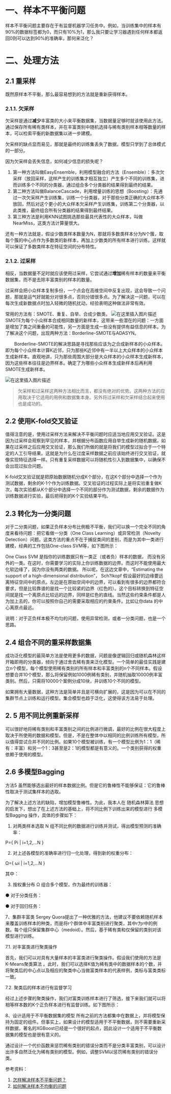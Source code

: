 # 一、样本不平衡问题

样本不平衡问题主要存在于有监督机器学习任务中。例如，当训练集中的样本有90%的数据标签都为0，而只有10%为1，那么我只要让学习器遇到任何样本都返回0则可以达到90%的准确率，那何来泛化？
# 二、处理方法
## 2.1 重采样
既然原样本不平衡，那么最容易想到的方法就是重新获得样本。

### 2.1.1. 欠采样

欠采样是通过**减少**丰富类的大小来平衡数据集，当数据量足够时就该使用此方法。通过保存所有稀有类样本，并在丰富类别中随机选择与稀有类别样本相等数量的样本，可以检索平衡的新数据集以进一步建模。

欠采样的缺点显而易见，那就是最终的训练集丢失了数据，模型只学到了总体模式的一部分。

因为欠采样会丢失信息，如何减少信息的损失呢？
1. 第一种方法叫做EasyEnsemble，利用模型融合的方法（Ensemble）：多次欠采样（放回采样，这样产生的训练集才相互独立）产生多个不同的训练集，进而训练多个不同的分类器，通过组合多个分类器的结果得到最终的结果。
2. 第二种方法叫做BalanceCascade，利用增量训练的思想（Boosting）：先通过一次欠采样产生训练集，训练一个分类器，对于那些分类正确的大众样本不放回，然后对这个更小的大众样本欠采样产生训练集，训练第二个分类器，以此类推，最终组合所有分类器的结果得到最终结果。
3. 第三种方法是利用KNN试图挑选那些最具代表性的大众样本，叫做NearMiss，这类方法计算量很大。

还有一种方法就是，假设少数类样本数量为N，那就将多数类样本分为N个簇，取每个簇的中心点作为多数类的新样本，再加上少数类的所有样本进行训练。这样就可以保证了多数类样本在特征空间的分布特性。
### 2.1.2. 过采样
相反，当数据量不足时就应该使用过采样，它尝试通过**增加**稀有样本的数量来平衡数据集，而不是去除丰富类别的样本的数量。





过采样会把小众样本复制多份，一个点会在高维空间中反复出现，这会导致一个问题，那就是运气好就能分对很多点，否则分错很多点。为了解决这一问题，可以在每次生成新数据点时加入轻微的随机扰动，经验表明这种做法非常有效。

常用的方法有：SMOTE、重复、自举、合成少数类。
![在这里插入图片描述](https://img-blog.csdnimg.cn/20191109091708238.png?x-oss-process=image/watermark,type_ZmFuZ3poZW5naGVpdGk,shadow_10,text_aHR0cHM6Ly9ibG9nLmNzZG4ubmV0L3dlaXhpbl80MjI5Nzg1NQ==,size_16,color_FFFFFF,t_70)
SMOTE为每个小众样本合成相同数量的新样本，这带来一些潜在的问题：一方面是增加了类之间重叠的可能性，另一方面是生成一些没有提供有益信息的样本。为了解决这个问题，出现两种方法：Borderline-SMOTE与ADASYN。

　　Borderline-SMOTE的解决思路是寻找那些应该为之合成新样本的小众样本。即为每个小众样本计算K近邻，只为那些K近邻中有一半以上大众样本的小众样本生成新样本。直观地讲，只为那些周围大部分是大众样本的小众样本生成新样本，因为这些样本往往是边界样本。确定了为哪些小众样本生成新样本后再利用SMOTE生成新样本。

![在这里插入图片描述](https://img-blog.csdnimg.cn/20191109091842145.png?x-oss-process=image/watermark,type_ZmFuZ3poZW5naGVpdGk,shadow_10,text_aHR0cHM6Ly9ibG9nLmNzZG4ubmV0L3dlaXhpbl80MjI5Nzg1NQ==,size_16,color_FFFFFF,t_70)

>欠采样和过采样这两种方法相比而言，都没有绝对的优势。这两种方法的应用取决于它适用的用例和数据集本身。另外将过采样和欠采样结合起来使用也是成功的。
## 2.2 使用K-fold交叉验证
值得注意的是，使用过采样方法来解决不平衡问题时应适当地应用交叉验证。这是因为过采样会观察到罕见的样本，并根据分布函数应用自举生成新的随机数据，如果在过采样之后应用交叉验证，那么我们所做的就是将我们的模型过拟合于一个特定的人工引导结果。这就是为什么在过度采样数据之前应该始终进行交叉验证，就像实现特征选择一样。只有重复采样数据可以将随机性引入到数据集中，以确保不会出现过拟合问题。

K-fold交叉验证就是把原始数据随机分成K个部分，在这K个部分中选择一个作为测试数据，剩余的K-1个作为训练数据。交叉验证的过程实际上是将实验重复做K次，每次实验都从K个部分中选择一个不同的部分作为测试数据，剩余的数据作为训练数据进行实验，最后把得到的K个实验结果平均。

## 2.3 转化为一分类问题
对于二分类问题，如果正负样本分布比例极不平衡，我们可以换一个完全不同的角度来看待问题：把它看做一分类（One Class Learning）或异常检测（Novelty Detection）问题。这类方法的重点不在于捕捉类间的差别，而是为其中一类进行建模，经典的工作包括One-class SVM等，如下图所示：



One Class SVM 是指你的训练数据只有一类正（或者负）样本的数据， 而没有另外的一类。在这时，你需要学习的实际上你训练数据的边界。而这时不能使用最大化软边缘了，因为你没有两类的数据。 所以呢，在这边文章中，“Estimating the support of a high-dimensional distribution”， Sch?lkopf 假设最好的边缘要远离特征空间中的原点。左边是在原始空间中的边界，可以看到有很多的边界都符合要求，但是比较靠谱的是找一个比较紧的边界（红色的）。这个目标转换到特征空间就是找一个离原点比较远的边界，同样是红色的直线。当然这些约束条件都是人为加上去的，你可以按照你自己的需要采取相应的约束条件。比如让你data 的中心离原点最远。

说明：对于正负样本极不均匀的问题，使用异常检测，或者一分类问题，也是一个思路。

## 2.4 组合不同的重采样数据集
成功泛化模型的最简单方法是使用更多的数据，问题是像逻辑回归或随机森林这样开箱即用的分类器，倾向于通过舍去稀有类来泛化模型。一个简单的最佳实践是建立n个模型，每个模型使用稀有类别的所有样本和丰富类别的n个不同样本。假设想要合并10个模型，那么将保留例如1000例稀有类别，并随机抽取10000例丰富类别。然后，只需将10000个案例分成10块，并训练10个不同的模型。



如果拥有大量数据，这种方法是简单并且是可横向扩展的，这是因为可以在不同的集群节点上训练和运行模型。集合模型也趋于泛化，这使得该方法易于处理。

## 2. 5 用不同比例重新采样
可以很好地将稀有类别和丰富类别之间的比例进行微调，最好的比例在很大程度上取决于所使用的数据和模型。但是，不是在整体中以相同的比例训练所有模型，所以值得尝试合并不同的比例。如果10个模型被训练，有一个模型比例为1：1（稀有：丰富）和另一个1：3甚至是2：1的模型都是有意义的。一个类别获得的权重依赖于使用的模型。



## 2.6 多模型Bagging
方法5 虽然能够选出最好的样本数据比例。但是它的鲁棒性不能够保证：它的鲁棒性取决于测试集样本的选取。

为了解决上述方法的缺陷，增加模型鲁棒性。为此，我本人在 随机森林算法 思想的启发下，想出了在上述方法的基础上，将不同比例下训练出来的模型进行 多模型Bagging 操作，具体的步骤如下：

1. 对两类样本选取 N 组不同比例的数据进行训练并测试，得出模型预测的准确率： 

P={ Pi | i=1,2,...N }

2. 对上述各模型的准确率进行归一化处理，得到新的权重分布：

Ω={ ωi | i=1,2,...N }

其中：



3. 按权重分布 Ω 组合多个模型，作为最终的训练器：

● 对于分类任务：



● 对于回归任务：



7、集群丰富类
Sergey Quora提出了一种优雅的方法，他建议不要依赖随机样本来覆盖训练样本的种类，而是将r个群体中丰富类别进行聚类，其中r为r中的例数。每个组只保留集群中心（medoid）。然后，基于稀有类和仅保留的类别对该模型进行训练。

7.1. 对丰富类进行聚类操作

首先，我们可以对具有大量样本的丰富类进行聚类操作。假设我们使用的方法是 K-Means聚类算法 。此时，我们可以选择K值为稀有类中的数据样本的个数，并将聚类后的中心点以及相应的聚类中心当做富类样本的代表样例，类标与富类类标一致。



7.2. 聚类后的样本进行有监督学习

经过上述步骤的聚类操作，我们对富类训练样本进行了筛选，接下来我们就可以将相等样本数的K个正负样本进行有监督训练。如下图所示：



8、设计适用于不平衡数据集的模型
所有之前的方法都集中在数据上，并将模型保持为固定的组件。但事实上，如果设计的模型适用于不平衡数据，则不需要重新采样数据，著名的XGBoost已经是一个很好的起点，因此设计一个适用于不平衡数据集的模型也是很有意义的。

通过设计一个代价函数来惩罚稀有类别的错误分类而不是分类丰富类别，可以设计出许多自然泛化为稀有类别的模型。例如，调整SVM以惩罚稀有类别的错误分类。





参考资料：
1. [怎样解决样本不平衡问题？](https://www.cnblogs.com/guoruibing/articles/9561035.html)
2. [如何解决样本不均衡的问题](https://www.jianshu.com/p/76dce1fca85b)
